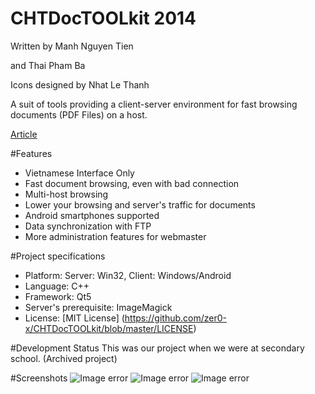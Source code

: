 # CHTDocTOOLkit 2014
Written by Manh Nguyen Tien 

and Thai Pham Ba

Icons designed by Nhat Le Thanh

A suit of tools providing a client-server environment for fast browsing documents (PDF Files) on a host.

[Article](http://chungta.vn/tin-tuc/nguoi-fpt/dh-fpt-trao-hoc-bong-tri-gia-260-trieu-dong-30626.html)

#Features
* Vietnamese Interface Only
* Fast document browsing, even with bad connection
* Multi-host browsing
* Lower your browsing and server's traffic for documents
* Android smartphones supported
* Data synchronization with FTP
* More administration features for webmaster

#Project specifications
* Platform: Server: Win32, Client: Windows/Android
* Language: C++
* Framework: Qt5
* Server's prerequisite: ImageMagick
* License: [MIT License] (https://github.com/zer0-x/CHTDocTOOLkit/blob/master/LICENSE)

#Development Status
This was our project when we were at secondary school.
(Archived project)

#Screenshots
![Image error](https://cloud.githubusercontent.com/assets/11463928/6644551/88dfb1f8-c9e7-11e4-934b-dd32c6a3aa36.png)
![Image error](https://cloud.githubusercontent.com/assets/11463928/6644587/e470a2f2-c9e7-11e4-9f52-4fe012477553.png)
![Image error](https://cloud.githubusercontent.com/assets/11463928/6644586/e46f064a-c9e7-11e4-8263-c5d02d688e7f.png)

